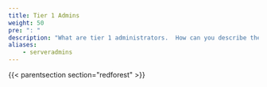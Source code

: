 ```yaml
---
title: Tier 1 Admins
weight: 50
pre: ": "
description: "What are tier 1 administrators.  How can you describe them easily?"
aliases:
    - serveradmins
---
```



{{< parentsection section="redforest" >}}